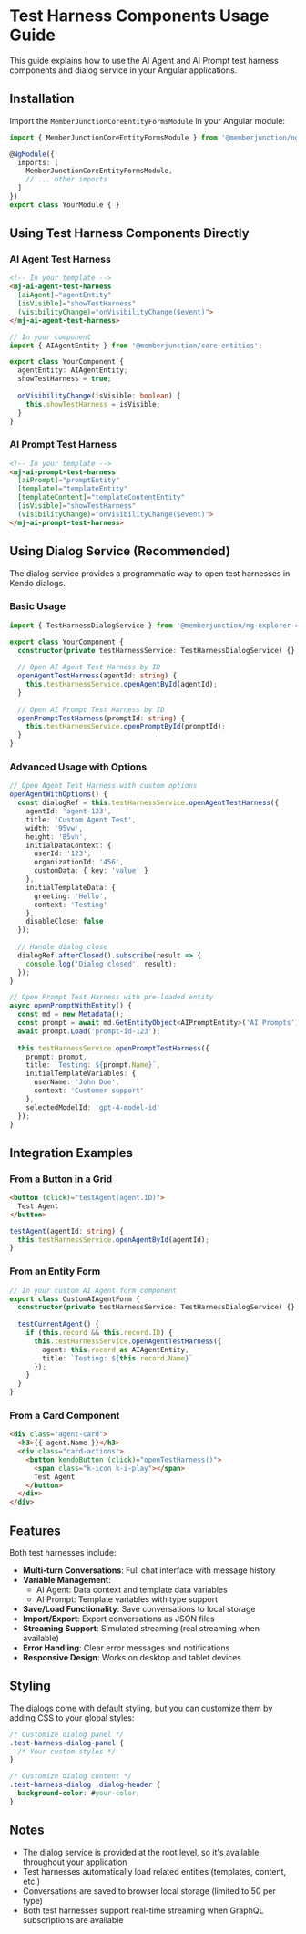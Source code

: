# Test Harness Components Usage Guide

This guide explains how to use the AI Agent and AI Prompt test harness components and dialog service in your Angular applications.

## Installation

Import the `MemberJunctionCoreEntityFormsModule` in your Angular module:

```typescript
import { MemberJunctionCoreEntityFormsModule } from '@memberjunction/ng-explorer-core';

@NgModule({
  imports: [
    MemberJunctionCoreEntityFormsModule,
    // ... other imports
  ]
})
export class YourModule { }
```

## Using Test Harness Components Directly

### AI Agent Test Harness

```html
<!-- In your template -->
<mj-ai-agent-test-harness 
  [aiAgent]="agentEntity"
  [isVisible]="showTestHarness"
  (visibilityChange)="onVisibilityChange($event)">
</mj-ai-agent-test-harness>
```

```typescript
// In your component
import { AIAgentEntity } from '@memberjunction/core-entities';

export class YourComponent {
  agentEntity: AIAgentEntity;
  showTestHarness = true;
  
  onVisibilityChange(isVisible: boolean) {
    this.showTestHarness = isVisible;
  }
}
```

### AI Prompt Test Harness

```html
<!-- In your template -->
<mj-ai-prompt-test-harness 
  [aiPrompt]="promptEntity"
  [template]="templateEntity"
  [templateContent]="templateContentEntity"
  [isVisible]="showTestHarness"
  (visibilityChange)="onVisibilityChange($event)">
</mj-ai-prompt-test-harness>
```

## Using Dialog Service (Recommended)

The dialog service provides a programmatic way to open test harnesses in Kendo dialogs.

### Basic Usage

```typescript
import { TestHarnessDialogService } from '@memberjunction/ng-explorer-core';

export class YourComponent {
  constructor(private testHarnessService: TestHarnessDialogService) {}
  
  // Open AI Agent Test Harness by ID
  openAgentTestHarness(agentId: string) {
    this.testHarnessService.openAgentById(agentId);
  }
  
  // Open AI Prompt Test Harness by ID
  openPromptTestHarness(promptId: string) {
    this.testHarnessService.openPromptById(promptId);
  }
}
```

### Advanced Usage with Options

```typescript
// Open Agent Test Harness with custom options
openAgentWithOptions() {
  const dialogRef = this.testHarnessService.openAgentTestHarness({
    agentId: 'agent-123',
    title: 'Custom Agent Test',
    width: '95vw',
    height: '85vh',
    initialDataContext: {
      userId: '123',
      organizationId: '456',
      customData: { key: 'value' }
    },
    initialTemplateData: {
      greeting: 'Hello',
      context: 'Testing'
    },
    disableClose: false
  });
  
  // Handle dialog close
  dialogRef.afterClosed().subscribe(result => {
    console.log('Dialog closed', result);
  });
}

// Open Prompt Test Harness with pre-loaded entity
async openPromptWithEntity() {
  const md = new Metadata();
  const prompt = await md.GetEntityObject<AIPromptEntity>('AI Prompts');
  await prompt.Load('prompt-id-123');
  
  this.testHarnessService.openPromptTestHarness({
    prompt: prompt,
    title: `Testing: ${prompt.Name}`,
    initialTemplateVariables: {
      userName: 'John Doe',
      context: 'Customer support'
    },
    selectedModelId: 'gpt-4-model-id'
  });
}
```

## Integration Examples

### From a Button in a Grid

```html
<button (click)="testAgent(agent.ID)">
  Test Agent
</button>
```

```typescript
testAgent(agentId: string) {
  this.testHarnessService.openAgentById(agentId);
}
```

### From an Entity Form

```typescript
// In your custom AI Agent form component
export class CustomAIAgentForm {
  constructor(private testHarnessService: TestHarnessDialogService) {}
  
  testCurrentAgent() {
    if (this.record && this.record.ID) {
      this.testHarnessService.openAgentTestHarness({
        agent: this.record as AIAgentEntity,
        title: `Testing: ${this.record.Name}`
      });
    }
  }
}
```

### From a Card Component

```html
<div class="agent-card">
  <h3>{{ agent.Name }}</h3>
  <div class="card-actions">
    <button kendoButton (click)="openTestHarness()">
      <span class="k-icon k-i-play"></span>
      Test Agent
    </button>
  </div>
</div>
```

## Features

Both test harnesses include:

- **Multi-turn Conversations**: Full chat interface with message history
- **Variable Management**: 
  - AI Agent: Data context and template data variables
  - AI Prompt: Template variables with type support
- **Save/Load Functionality**: Save conversations to local storage
- **Import/Export**: Export conversations as JSON files
- **Streaming Support**: Simulated streaming (real streaming when available)
- **Error Handling**: Clear error messages and notifications
- **Responsive Design**: Works on desktop and tablet devices

## Styling

The dialogs come with default styling, but you can customize them by adding CSS to your global styles:

```css
/* Customize dialog panel */
.test-harness-dialog-panel {
  /* Your custom styles */
}

/* Customize dialog content */
.test-harness-dialog .dialog-header {
  background-color: #your-color;
}
```

## Notes

- The dialog service is provided at the root level, so it's available throughout your application
- Test harnesses automatically load related entities (templates, content, etc.)
- Conversations are saved to browser local storage (limited to 50 per type)
- Both test harnesses support real-time streaming when GraphQL subscriptions are available